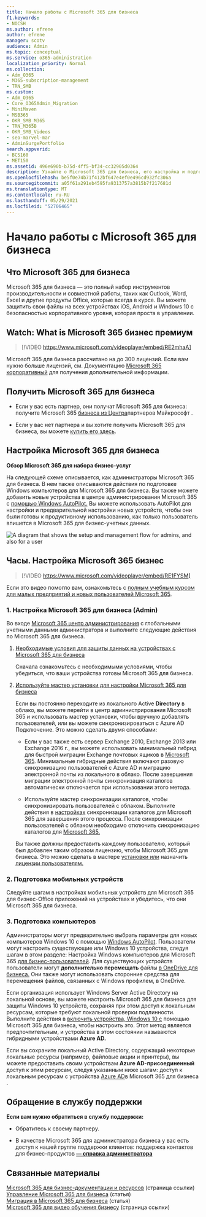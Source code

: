 ```yaml
---
title: Начало работы с Microsoft 365 для бизнеса
f1.keywords:
- NOCSH
ms.author: efrene
author: efrene
manager: scotv
audience: Admin
ms.topic: conceptual
ms.service: o365-administration
localization_priority: Normal
ms.collection:
- Adm_O365
- M365-subscription-management
- TRN_SMB
ms.custom:
- Adm_O365
- Core_O365Admin_Migration
- MiniMaven
- MSB365
- OKR_SMB_M365
- TRN_M365B
- OKR_SMB_Videos
- seo-marvel-mar
- AdminSurgePortfolio
search.appverid:
- BCS160
- MET150
ms.assetid: 496e690b-b75d-4ff5-bf34-cc32905d0364
description: Узнайте о Microsoft 365 для бизнеса, его настройка и подготовка устройств и компьютеров пользователей для обеспечения их защиты Microsoft 365 для бизнеса.
ms.openlocfilehash: be5f0e74b71f412bf647e4ef0e496cd932fc306a
ms.sourcegitcommit: a05f61a291eb4595fa9313757a3815b7f217681d
ms.translationtype: MT
ms.contentlocale: ru-RU
ms.lasthandoff: 05/29/2021
ms.locfileid: "52706465"
---
```

# <a name="get-started-with-microsoft-365-for-business"></a>Начало работы с Microsoft 365 для бизнеса

## <a name="what-is-microsoft-365-for-business"></a>Что Microsoft 365 для бизнеса

Microsoft 365 для бизнеса — это полный набор инструментов производительности и совместной работы, таких как Outlook, Word, Excel и другие продукты Office, которые всегда в курсе. Вы можете защитить свои файлы на всех устройствах iOS, Android и Windows 10 с безопасностью корпоративного уровня, которая проста в управлении.

## <a name="watch-what-is-microsoft-365-business-premium"></a>Watch: What is Microsoft 365 бизнес премиум

> [!VIDEO https://www.microsoft.com/videoplayer/embed/RE2mhaA] 
  
Microsoft 365 для бизнеса рассчитано на до 300 лицензий. Если вам нужно больше лицензий, см. Документацию [Microsoft 365 корпоративный](../enterprise/index.yml) для получения дополнительной информации. 
  
## <a name="get-microsoft-365-for-business"></a>Получить Microsoft 365 для бизнеса

- Если у вас есть партнер, они получат Microsoft 365 для бизнеса: получите Microsoft 365 [бизнеса из Центра](get-microsoft-365-business.md)партнеров Майкрософт .
    
- Если у вас нет партнера и вы хотите получить Microsoft 365 для бизнеса, вы можете [купить его здесь](https://www.microsoft.com/microsoft-365/business).
    
## <a name="set-up-microsoft-365-for-business"></a>Настройка Microsoft 365 для бизнеса

 **Обзор Microsoft 365 для набора бизнес-услуг**
  
На следующей схеме описывается, как администраторы Microsoft 365 для бизнеса. В нем также описываются действия по подготовке Windows компьютеров для Microsoft 365 для бизнеса. Вы также можете добавить новые устройства в центре администрирования Microsoft 365 с [помощью Windows AutoPilot.](add-autopilot-devices-and-profile.md) Вы можете использовать AutoPilot для настройки и предварительной настройки новых устройств, чтобы они были готовы к продуктивному использованию, как только пользователь впишется в Microsoft 365 для бизнес-учетных данных.
  
![A diagram that shows the setup and management flow for admins, and also for a user](../media/249f81fc-7e79-44c7-8425-3a0b7b651c3b.png)

## <a name="watch-set-up-microsoft-365-business"></a>Часы. Настройка Microsoft 365 бизнес

> [!VIDEO https://www.microsoft.com/videoplayer/embed/RE1FYSM] 

Если это видео помогло вам, ознакомьтесь с [полным учебным курсом для малых предприятий и новых пользователей Microsoft 365](../business-video/index.yml).

  
### <a name="1-set-up-microsoft-365-for-business-admin"></a>1. Настройка Microsoft 365 для бизнеса (Admin)

Во входе [Microsoft 365 центр администрирования](https://portal.office.com/adminportal/home) с глобальными учетными данными администратора и выполните следующие действия по Microsoft 365 для бизнеса. 
  
1. [Необходимые условия для защиты данных на устройствах с Microsoft 365 для бизнеса](pre-requisites-for-data-protection.md)
    
    Сначала ознакомьтесь с необходимыми условиями, чтобы убедиться, что ваши устройства готовы Microsoft 365 для бизнеса.
    
2. [Используйте мастер установки для настройки Microsoft 365 для бизнеса](set-up.md)
    
    Если вы постоянно переходите из локального Active **Directory** в облако, вы можете перейти в центр администрирования Microsoft 365 и использовать мастер установки, чтобы вручную добавлять пользователей, или вы можете синхронизироваться с Azure AD Подключение. Это можно сделать двумя способами: 
    
    - Если у вас также есть сервер Exchange 2010, Exchange 2013 или Exchange 2016 г., вы можете использовать минимальный гибрид для быстрой миграции Exchange почтовых ящиков в [Microsoft 365](/Exchange/mailbox-migration/use-minimal-hybrid-to-quickly-migrate). Минимальные гибридные действия включают разовую синхронизацию пользователей с Azure AD и миграцию электронной почты из локального в облако. После завершения миграции электронной почты синхронизация каталогов автоматически отключается при использовании этого метода.
    
    - Используйте мастер синхронизации каталогов, чтобы синхронизировать пользователей с облаком. Выполните действия в [настройках](../enterprise/set-up-directory-synchronization.md) синхронизации каталогов для Microsoft 365 для завершения этого процесса. После синхронизации пользователей с облаком необходимо отключить синхронизацию каталогов для [Microsoft 365.](../enterprise/turn-off-directory-synchronization.md)
    
    Вы также должны предоставить каждому пользователю, который был добавлен таким образом лицензию, чтобы Microsoft 365 для бизнеса. Это можно сделать в мастере [установки или](set-up.md) назначить [лицензии пользователям.](../admin/manage/assign-licenses-to-users.md)
    
### <a name="2-prepare-mobile-devices"></a>2. Подготовка мобильных устройств

Следуйте шагам в настройках мобильных устройств для Microsoft 365 для бизнес-Office приложений на устройствах и убедитесь, что они Microsoft 365 для бизнеса. [](set-up-mobile-devices.md) 
  
### <a name="3-prepare-pcs"></a>3. Подготовка компьютеров

Администраторы могут предварительно выбрать параметры для новых компьютеров Windows 10 с помощью [Windows AutoPilot](add-autopilot-devices-and-profile.md). Пользователи могут настроить существующие или Windows 10 устройства, следуя шагам в этом разделе: Настройка Windows компьютеров для Microsoft 365 [для бизнес-пользователей](set-up-windows-devices.md). Для существующих устройств пользователи могут **дополнительно перемещать** файлы [в OneDrive для бизнеса.](move-files-to-onedrive.md) Они также могут использовать сторонние средства для перемещения файлов, связанных с Windows профилем, в OneDrive.
  
Если организация использует Windows Server Active Directory на локальной основе, вы можете настроить Microsoft 365 для бизнеса для защиты Windows 10 устройств, сохраняя при этом доступ к локальным ресурсам, которые требуют локальной проверки подлинности. Выполните действия в [включить устройства, Windows 10 с](manage-windows-devices.md) помощью Microsoft 365 для бизнеса, чтобы настроить это. Этот метод является предпочтительным, и устройства в этом состоянии называются гибридными устройствами **Azure AD.** 
  
Если вы сохраните локальный Active Directory, содержащий некоторые локальные ресурсы (например, файловые акции и принтеры), вы можете предоставить своим устройствам **Azure AD-присоединенный** доступ к этим ресурсам, следуя указанным ниже шагам: доступ к локальным ресурсам с устройства [Azure AD](access-resources.md)в Microsoft 365 для бизнеса .
  
  
## <a name="contact-support"></a>Обращение в службу поддержки

 **Если вам нужно обратиться в службу поддержки:**
  
- Обратитесь к своему партнеру.
    
- В качестве Microsoft 365 для администратора бизнеса у вас есть доступ к нашей группе поддержки клиентов: поддержка контактов для бизнес-продуктов **[— справка администратора](../business-video/get-help-support.md)**
    
## <a name="related-content"></a>Связанные материалы

[Microsoft 365 для бизнес-документации и ресурсов](./index.yml) (страница ссылки)\
[Управление Microsoft 365 для бизнеса](manage.md) (статья)\
[Миграция в Microsoft 365 для бизнеса](migrate-to-microsoft-365-business.md) (статья)\
[Microsoft 365 для видео обучения бизнесу](../business-video/index.yml) (страница ссылки)